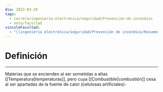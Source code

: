 ```yaml
---
dia: 2023-03-28
tags:
  - carrera/ingeniería-electrónica/seguridad/Prevención-de-incendios
  - nota/facultad
vinculoFacultad:
  - "[[ingeniería electrónica/seguridad/Prevención de incendios/Resumen.md]]"
---
```

# Definición
---
Materias que se encienden al ser sometidas a altas [[Temperatura|temperaturas]], pero cuya [[Combustible|combustión]] cesa al ser apartadas de la fuente de calor (celulosas artificiales)-